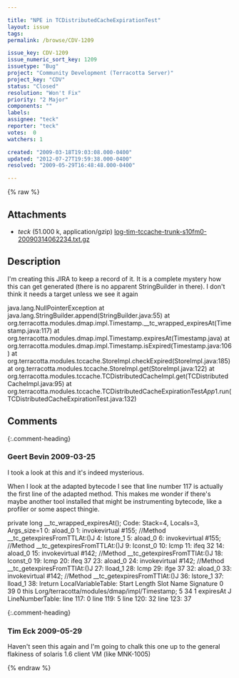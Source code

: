 ```yaml
---

title: "NPE in TCDistributedCacheExpirationTest"
layout: issue
tags: 
permalink: /browse/CDV-1209

issue_key: CDV-1209
issue_numeric_sort_key: 1209
issuetype: "Bug"
project: "Community Development (Terracotta Server)"
project_key: "CDV"
status: "Closed"
resolution: "Won't Fix"
priority: "2 Major"
components: ""
labels: 
assignee: "teck"
reporter: "teck"
votes:  0
watchers: 1

created: "2009-03-18T19:03:08.000-0400"
updated: "2012-07-27T19:59:38.000-0400"
resolved: "2009-05-29T16:48:48.000-0400"

---
```




{% raw %}


## Attachments

* <em>teck</em> (51.000 k, application/gzip) [log-tim-tccache-trunk-s10fm0-20090314062234.txt.gz](/attachments/CDV/CDV-1209/log-tim-tccache-trunk-s10fm0-20090314062234.txt.gz)




## Description

<div markdown="1" class="description">

I'm creating this JIRA to keep a record of it. It is a complete mystery how this can get generated (there is no apparent StringBuilder in there). I don't think it needs a target unless we see it again

java.lang.NullPointerException
at java.lang.StringBuilder.append(StringBuilder.java:55)
at org.terracotta.modules.dmap.impl.Timestamp.\_\_tc\_wrapped\_expiresAt(Timestamp.java:117)
at org.terracotta.modules.dmap.impl.Timestamp.expiresAt(Timestamp.java)
at org.terracotta.modules.dmap.impl.Timestamp.isExpired(Timestamp.java:106)
at org.terracotta.modules.tccache.StoreImpl.checkExpired(StoreImpl.java:185)
at org.terracotta.modules.tccache.StoreImpl.get(StoreImpl.java:122)
at org.terracotta.modules.tccache.TCDistributedCacheImpl.get(TCDistributedCacheImpl.java:95)
at org.terracotta.modules.tccache.TCDistributedCacheExpirationTest$App$1.run(TCDistributedCacheExpirationTest.java:132)


</div>

## Comments


{:.comment-heading}
### **Geert Bevin** <span class="date">2009-03-25</span>

<div markdown="1" class="comment">

I took a look at this and it's indeed mysterious.

When I look at the adapted bytecode I see that line number 117 is actually the first line of the adapted method. This makes me wonder if there's maybe another tool installed that might be instrumenting bytecode, like a profiler or some aspect thingie.

private long \_\_tc\_wrapped\_expiresAt();
  Code:
   Stack=4, Locals=3, Args\_size=1
   0:	aload\_0
   1:	invokevirtual	#155; //Method \_\_tc\_getexpiresFromTTLAt:()J
   4:	lstore\_1
   5:	aload\_0
   6:	invokevirtual	#155; //Method \_\_tc\_getexpiresFromTTLAt:()J
   9:	lconst\_0
   10:	lcmp
   11:	ifeq	32
   14:	aload\_0
   15:	invokevirtual	#142; //Method \_\_tc\_getexpiresFromTTIAt:()J
   18:	lconst\_0
   19:	lcmp
   20:	ifeq	37
   23:	aload\_0
   24:	invokevirtual	#142; //Method \_\_tc\_getexpiresFromTTIAt:()J
   27:	lload\_1
   28:	lcmp
   29:	ifge	37
   32:	aload\_0
   33:	invokevirtual	#142; //Method \_\_tc\_getexpiresFromTTIAt:()J
   36:	lstore\_1
   37:	lload\_1
   38:	lreturn
  LocalVariableTable: 
   Start  Length  Slot  Name   Signature
   0      39      0    this       Lorg/terracotta/modules/dmap/impl/Timestamp;
   5      34      1    expiresAt       J
  LineNumberTable: 
   line 117: 0
   line 119: 5
   line 120: 32
   line 123: 37


</div>


{:.comment-heading}
### **Tim Eck** <span class="date">2009-05-29</span>

<div markdown="1" class="comment">

Haven't seen this again and I'm going to chalk this one up to the general flakiness of solaris 1.6 client VM (like MNK-1005)

</div>



{% endraw %}
